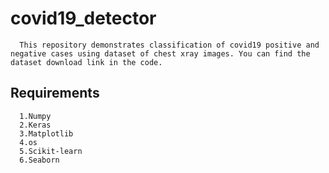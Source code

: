 # covid19_detector
     
      This repository demonstrates classification of covid19 positive and negative cases using dataset of chest xray images. You can find the dataset download link in the code.

## Requirements

      1.Numpy
      2.Keras
      3.Matplotlib
      4.os
      5.Scikit-learn
      6.Seaborn
